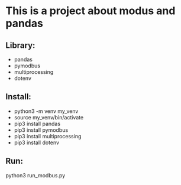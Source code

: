 # This is a project about modus and pandas

## Library:
- pandas
- pymodbus
- multiprocessing
- dotenv

## Install:
- python3 -m venv my_venv
- source my_venv/bin/activate
- pip3 install pandas
- pip3 install pymodbus
- pip3 install multiprocessing
- pip3 install dotenv

## Run:
python3 run_modbus.py